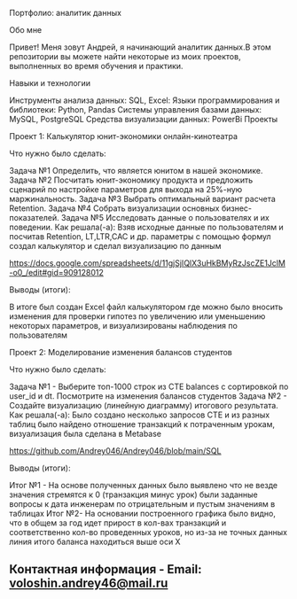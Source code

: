 Портфолио: аналитик данных

Обо мне

Привет! Меня зовут Андрей, я начинающий аналитик данных.В этом репозитории вы можете найти некоторые из моих проектов, выполненных во время обучения и практики. 

Навыки и технологии

Инструменты анализа данных: SQL, Excel:
Языки программирования и библиотеки: Python, Pandas
Системы управления базами данных: MySQL, PostgreSQL
Средства визуализации данных: PowerBi
Проекты

Проект 1: 
Калькулятор юнит-экономики онлайн-кинотеатра

Что нужно было сделать:

Задача №1 Определить, что является юнитом в нашей экономике.
Задача №2 Посчитать юнит-экономику продукта и предложить сценарий по настройке параметров для выхода на 25%-ную маржинальность.
Задача №3 Выбрать оптимальный вариант расчета Retention.
Задача №4 Собрать визуализации основных бизнес-показателей.
Задача №5 Исследовать данные о пользователях и их поведении.
Как решала(-а): Взяв исходные данные по пользователям и посчитав Retention, LT,LTR,CAC и др. параметры с помощью формул создал калькулятор и сделал визуализацию по данным

https://docs.google.com/spreadsheets/d/11gjSjIQlX3uHkBMyRzJscZE1JclM-o0_/edit#gid=909128012

Выводы (итоги):

В итоге был создан Excel файл калькулятором где можно было вносить изменения для проверки гипотез по увеличению или уменьшению некоторых параметров, и визуализированы наблюдения по пользователям


Проект 2: Моделирование изменения балансов студентов

Что нужно было сделать:

Задача №1 - Выберите топ-1000 строк из CTE balances с сортировкой по user_id и dt. Посмотрите на изменения балансов студентов
Задача №2 - Создайте визуализацию (линейную диаграмму) итогового результата.
Как решала(-а): Было создано несколько запросов CTE и из разных таблиц было найдено отношение транзакций к потраченным урокам, визуализация была сделана в Metabase

https://github.com/Andrey046/Andrey046/blob/main/SQL

Выводы (итоги):

Итог №1 - На основе полученных данных было выявлено что не везде значения стремятся к 0 (транзакция минус урок) были заданные вопросы к дата инженерам по отрицательным и пустым значениям в таблицах
Итог №2- На основании построенного графика было видно, что в общем за год идет прирост в кол-вах транзакций и соответственно кол-во проведенных уроков, но из-за не точных данных линия итого баланса находиться выше оси Х

## Контактная информация - Email: voloshin.andrey46@mail.ru

